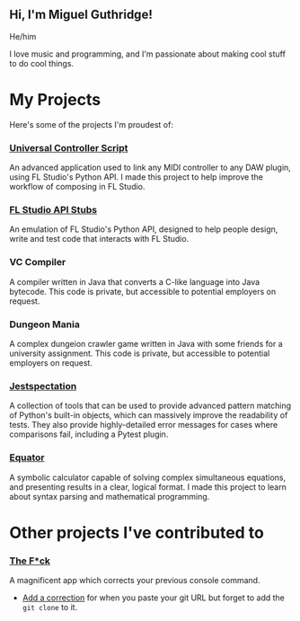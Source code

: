 ## Hi, I'm Miguel Guthridge!

He/him

I love music and programming, and I'm passionate about making cool stuff to do cool things.

# My Projects
Here's some of the projects I'm proudest of:

### [Universal Controller Script](https://github.com/MiguelGuthridge/Universal-Controller-Script)
An advanced application used to link any MIDI controller to any DAW plugin, using FL Studio's 
Python API. I made this project to help improve the workflow of composing in FL Studio.

### [FL Studio API Stubs](https://github.com/MiguelGuthridge/FL-Studio-API-Stubs)
An emulation of FL Studio's Python API, designed to help people design, write and test code that
interacts with FL Studio.

### VC Compiler
A compiler written in Java that converts a C-like language into Java bytecode. This code is private, 
but accessible to potential employers on request.

### Dungeon Mania
A complex dungeion crawler game written in Java with some friends for a university assignment. 
This code is private, but accessible to potential employers on request.

### [Jestspectation](https://github.com/MiguelGuthridge/Jestspectation)
A collection of tools that can be used to provide advanced pattern matching of Python's built-in 
objects, which can massively improve the readability of tests. They also provide highly-detailed
error messages for cases where comparisons fail, including a Pytest plugin.

### [Equator](https://github.com/MiguelGuthridge/Equator)
A symbolic calculator capable of solving complex simultaneous equations, and presenting results in 
a clear, logical format. I made this project to learn about syntax parsing and mathematical 
programming.

# Other projects I've contributed to

### [The F*ck](https://github.com/nvbn/thefuck)
A magnificent app which corrects your previous console command.
* [Add a correction](https://github.com/nvbn/thefuck/pull/1302) for when you paste your git URL 
  but forget to add the `git clone` to it.
